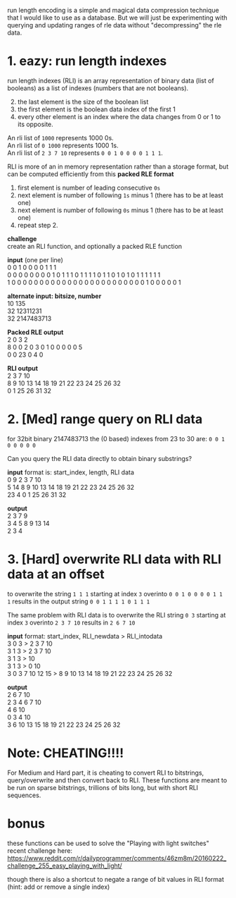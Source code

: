 run length encoding is a simple and magical data compression technique that I would like to use as a database.  But we will just be experimenting with querying and updating ranges of rle data without "decompressing" the rle data.

# 1. eazy: run length indexes
run length indexes (RLI) is an array representation of binary data (list of booleans) as a list of indexes (numbers that are not booleans).

2. the last element is the size of the boolean list
1. the first element is the boolean data index of the first 1 
3. every other element is an index where the data changes from 0 or 1 to its opposite.

An rli list of `1000` represents 1000 0s.  
An rli list of `0 1000` represents 1000 1s.  
An rli list of `2 3 7 10` represents `0 0 1 0 0 0 0 1 1 1`. 

RLI is more of an in memory representation rather than a storage format, but can be computed efficiently from this **packed RLE format**

1. first element is number of leading consecutive `0s`
2. next element is number of following `1s` minus 1 (there has to be at least one)
3. next element is number of following `0s` minus 1 (there has to be at least one)
4. repeat step 2.

**challenge**   
create an RLI function, and optionally a packed RLE function

**input**  (one per line)  
0 0 1 0 0 0 0 1 1 1  
0 0 0 0 0 0 0 0 1 0 1 1 1 0 1 1 1 1 0 1 1 0 1 0 1 0 1 1 1 1 1 1   
1 0 0 0 0 0 0 0 0 0 0 0 0 0 0 0 0 0 0 0 0 0 0 0 0 1 0 0 0 0 0 1

**alternate input: bitsize, number**  
10 135  
32 12311231  
32 2147483713

**Packed RLE output**  
2 0 3 2  
8 0 0 2 0 3 0 1 0 0 0 0 0 5  
0 0 23 0 4 0

**RLI output**  
2 3 7 10  
8 9 10 13 14 18 19 21 22 23 24 25 26 32  
0 1 25 26 31 32

# 2. [Med] range query on RLI data

for 32bit binary 2147483713 the (0 based) indexes from 23 to 30 are: `0 0 1 0 0 0 0 0`

Can you query the RLI data directly to obtain binary substrings?

**input** format is:  start_index, length, RLI data  
0 9 2 3 7 10  
5 14 8 9 10 13 14 18 19 21 22 23 24 25 26 32  
23 4 0 1 25 26 31 32

**output**  
2 3 7 9   
3 4 5 8 9 13 14  
2 3 4

# 3. [Hard] overwrite RLI data with RLI data at an offset

to overwrite the string `1 1 1` starting at index `3` overinto `0 0 1 0 0 0 0 1 1 1` results in the output string `0 0 1 1 1 1 0 1 1 1`

The same problem with RLI data is to overwrite the RLI string `0 3` starting at index `3` overinto `2 3 7 10` results in `2 6 7 10`

**input** format: start_index, RLI_newdata > RLI_intodata  
3 0 3 > 2 3 7 10  
3 1 3 > 2 3 7 10  
3 1 3 > 10  
3 1 3 > 0 10  
3 0 3 7 10 12 15 > 8 9 10 13 14 18 19 21 22 23 24 25 26 32

**output**  
2 6 7 10  
2 3 4 6 7 10  
4 6 10  
0 3 4 10  
3 6 10 13 15 18 19 21 22 23 24 25 26 32

# Note: CHEATING!!!!
For Medium and Hard part, it is cheating to convert RLI to bitstrings, query/overwrite and then convert back to RLI.  These functions are meant to be run on sparse bitstrings, trillions of bits long, but with short RLI sequences.

# bonus
these functions can be used to solve the "Playing with light switches" recent challenge here: https://www.reddit.com/r/dailyprogrammer/comments/46zm8m/20160222_challenge_255_easy_playing_with_light/

though there is also a shortcut to negate a range of bit values in RLI format (hint: add or remove a single index)